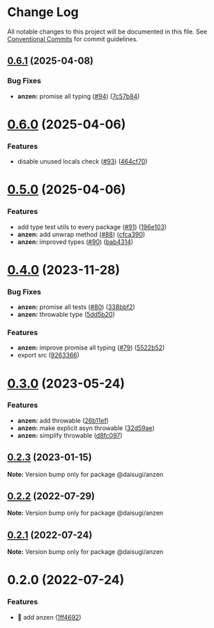 # Change Log

All notable changes to this project will be documented in this file.
See [Conventional Commits](https://conventionalcommits.org) for commit guidelines.

## [0.6.1](https://github.com/daisugiland/daisugi/compare/@daisugi/anzen@0.6.0...@daisugi/anzen@0.6.1) (2025-04-08)

### Bug Fixes

* **anzen:** promise all typing ([#94](https://github.com/daisugiland/daisugi/issues/94)) ([7c57b84](https://github.com/daisugiland/daisugi/commit/7c57b8447fb686490cb078dc7201e05b667ca2b9))

# [0.6.0](https://github.com/daisugiland/daisugi/compare/@daisugi/anzen@0.5.0...@daisugi/anzen@0.6.0) (2025-04-06)

### Features

* disable unused locals check ([#93](https://github.com/daisugiland/daisugi/issues/93)) ([464cf70](https://github.com/daisugiland/daisugi/commit/464cf70676e8e0c261d89f620c62b853af54c389))

# [0.5.0](https://github.com/daisugiland/daisugi/compare/@daisugi/anzen@0.4.0...@daisugi/anzen@0.5.0) (2025-04-06)

### Features

* add type test utils to every package ([#91](https://github.com/daisugiland/daisugi/issues/91)) ([196e103](https://github.com/daisugiland/daisugi/commit/196e103a6a4a28f840bbaa487c9777a68c63196b))
* **anzen:** add unwrap method ([#88](https://github.com/daisugiland/daisugi/issues/88)) ([cfca390](https://github.com/daisugiland/daisugi/commit/cfca3901af457c4df14e55411fb02c508fa965ca))
* **anzen:** improved types ([#90](https://github.com/daisugiland/daisugi/issues/90)) ([bab4314](https://github.com/daisugiland/daisugi/commit/bab43140a3ed607167dd89680985384b28ee52ce))

# [0.4.0](https://github.com/daisugiland/daisugi/compare/@daisugi/anzen@0.3.0...@daisugi/anzen@0.4.0) (2023-11-28)

### Bug Fixes

* **anzen:** promise all tests ([#80](https://github.com/daisugiland/daisugi/issues/80)) ([338bbf2](https://github.com/daisugiland/daisugi/commit/338bbf214d8d4b03c55a5b7f0e1e7462514916a9))
* **anzen:** throwable type ([5dd5b20](https://github.com/daisugiland/daisugi/commit/5dd5b20f72d4da27d08954a59468be043dd43a55))

### Features

* **anzen:** improve promise all typing ([#79](https://github.com/daisugiland/daisugi/issues/79)) ([5522b52](https://github.com/daisugiland/daisugi/commit/5522b52738f099b9bdbabf6499c843a6a032b26e))
* export src ([9263366](https://github.com/daisugiland/daisugi/commit/9263366f21e753c3edf34234f5833aff611538f5))

# [0.3.0](https://github.com/daisugiland/daisugi/compare/@daisugi/anzen@0.2.3...@daisugi/anzen@0.3.0) (2023-05-24)

### Features

* **anzen:** add throwable ([26b11ef](https://github.com/daisugiland/daisugi/commit/26b11ef74cfd8a71161f9f77aa333244d4dd99cc))
* **anzen:** make explicit asyn throwable ([32d59ae](https://github.com/daisugiland/daisugi/commit/32d59ae9910731afe1aed7c2037bfc5036bccb65))
* **anzen:** simplify throwable ([d8fc097](https://github.com/daisugiland/daisugi/commit/d8fc09754d6253ca985611fa7e0586071230588a))

## [0.2.3](https://github.com/daisugiland/daisugi/compare/@daisugi/anzen@0.2.2...@daisugi/anzen@0.2.3) (2023-01-15)

**Note:** Version bump only for package @daisugi/anzen

## [0.2.2](https://github.com/daisugiland/daisugi/compare/@daisugi/anzen@0.2.1...@daisugi/anzen@0.2.2) (2022-07-29)

**Note:** Version bump only for package @daisugi/anzen

## [0.2.1](https://github.com/daisugiland/daisugi/compare/@daisugi/anzen@0.2.0...@daisugi/anzen@0.2.1) (2022-07-24)

**Note:** Version bump only for package @daisugi/anzen

# 0.2.0 (2022-07-24)

### Features

* :construction_worker: add anzen ([1ff4692](https://github.com/daisugiland/daisugi/commit/1ff4692704b5729f1c01265039525bbf9cbff8d6))
